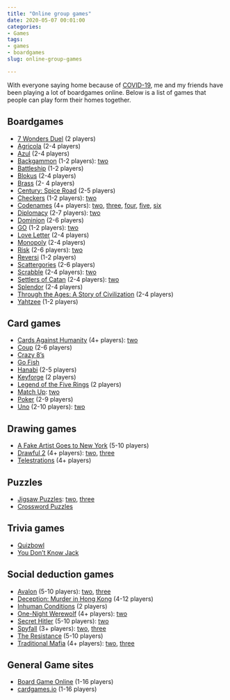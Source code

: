 ```yaml
---
title: "Online group games"
date: 2020-05-07 00:01:00
categories:
- Games
tags:
- games
- boardgames
slug: online-group-games

---
```


With everyone saying home because of [COVID-19](https://en.wikipedia.org/wiki/Coronavirus_disease_2019), me and my friends have been playing a lot of boardgames online. Below is a list of games that people can play form their homes together.

## Boardgames

- [7 Wonders Duel](https://sevenee.mattle.online/welcome) (2 players)
- [Agricola](http://play-agricola.com/) (2-4 players)
- [Azul](https://azee.mattle.online/) (2-4 players)
- [Backgammon](http://dailygammon.com/) (1-2 players): [two](https://cardgames.io/backgammon/)
- [Battleship](http://en.battleship-game.org/) (1-2 players)
- [Blokus](https://blokee.mattle.online/) (2-4 players)
- [Brass](http://brass.orderofthehammer.com/) (2- 4 players)
- [Century: Spice Road](https://spicee.mattle.online/) (2-5 players)
- [Checkers](http://playingcards.io/game/checkers) (1-2 players): [two](https://cardgames.io/checkers/)
- [Codenames](https://www.horsepaste.com/) (4+ players): [two](http://codewordsgame.com/), [three](https://siemanko.github.io/words2/), [four](https://netgames.io/games/codenames/), [five](https://codewords.tv/home), [six](https://captnemo.in/codenames/)
- [Diplomacy](http://webdiplomacy.net/) (2-7 players): [two](https://www.playdiplomacy.com/)
- [Dominion](https://dominion.games/) (2-6 players)
- [GO](https://go.mattle.online/) (1-2 players): [two](https://online-go.com/)
- [Love Letter](https://netgames.io/games/love-letter/) (2-4 players)
- [Monopoly](http://www.webopoly.org/https://www.pogo.com/games/monopoly) (2-4 players)
- [Risk](http://www.wargear.net/) (2-6 players): [two](https://www.warzone.com/)
- [Reversi](https://cardgames.io/reversi/) (1-2 players)
- [Scattergories](https://scattergoriesonline.net/) (2-6 players)
- [Scrabble](https://www.pogo.com/games/scrabble) (2-4 players): [two](https://www.isc.ro/)
- [Settlers of Catan](https://colonist.io/) (2-4 players):  [two](https://catanuniverse.com/en/game/)
- [Splendor](https://spendee.mattle.online/) (2-4 players)
- [Through the Ages: A Story of Civilization](http://boardgaming-online.com/) (2-4 players)
- [Yahtzee](https://cardgames.io/yahtzee/) (1-2 players)

## Card games

- [Cards Against Humanity](http://playingcards.io/game/cards-against-humanity) (4+ players): [two](https://pretendyoure.xyz/zy/)
- [Coup](https://coup.thebrown.net/) (2-6 players)
- [Crazy 8’s](http://playingcards.io/game/crazy-eights)
- [Go Fish](http://playingcards.io/game/go-fish)
- [Hanabi](https://hanabi.live/) (2-5 players)
- [Keyforge](https://thecrucible.online/) (2 players)
- [Legend of the Five Rings](https://jigoku.online/) (2 players)
- [Match Up](http://playingcards.io/game/match-up): [two](https://setwithfriends.com/)
- [Poker](https://blockchain.poker/) (2-9 players)
- [Uno](http://play-uno.com/) (2-10 players): [two](https://play.unofreak.com/)

## Drawing games

- [A Fake Artist Goes to New York](https://kc-fakeartistonline.herokuapp.com/) (5-10 players)
- [Drawful 2](https://sketchful.io/) (4+ players): [two](https://skribbl.io/), [three](https://gartic.io/)
- [Telestrations](https://www.brokenpicturephone.com/) (4+ players)

## Puzzles

- [Jigsaw Puzzles](http://www.epuzzle.info/multiplayer): [two](https://jigsawpuzzles.io/), [three](http://puzzle.massive.xyz/)
- [Crossword Puzzles](https://www.washingtonpost.com/crossword-puzzles/)

## Trivia games

- [Quizbowl](https://protobowl.com/)
- [You Don’t Know Jack](https://www.ydkj.co.uk/)

## Social deduction games

- [Avalon](https://netgames.io/games/avalon/) (5-10 players): [two](https://avalon.fun/), [three](https://avalongame.online/)
- [Deception: Murder in Hong Kong](http://ninjabunny.github.io/mihk/) (4-12 players)
- [Inhuman Conditions](http://interrogation.ftwinston.com/) (2 players)
- [One-Night Werewolf](https://netgames.io/games/onu-werewolf/) (4+ players): [two](https://werewolv.es/)
- [Secret Hitler](https://private.secrethitler.io/) (5-10 players): [two](https://netgames.io/games/secret-hitler/)
- [Spyfall](https://spyfall.adrianocola.com/) (3+ players): [two](https://netgames.io/games/spyfall/), [three](https://www.spyfall.app/)
- [The Resistance](http://www.theresistanceplus.com/) (5-10 players)
- [Traditional Mafia](https://www.blankmediagames.com/) (4+ players): [two](https://mafia.gg), [three](https://epicmafia.com/lobby/)

## General Game sites

- [Board Game Online](https://www.boardgame-online.com/) (1-16 players)
- [cardgames.io](https://cardgames.io) (1-16 players)
